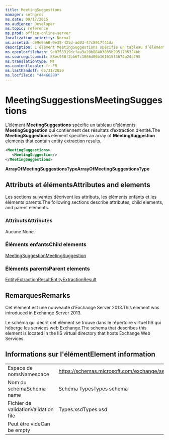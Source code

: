 ```yaml
---
title: MeetingSuggestions
manager: sethgros
ms.date: 09/17/2015
ms.audience: Developer
ms.topic: reference
ms.prod: office-online-server
localization_priority: Normal
ms.assetid: c99e9a60-9e38-425d-ad03-47c8917f41da
description: L’élément MeetingSuggestions spécifie un tableau d’éléments MeetingSuggestion qui contiennent des résultats d’extraction d’entité.
ms.openlocfilehash: 9e0753919dcfaa3a20b88403085b2951706324bb
ms.sourcegitcommit: 88ec988f2bb67c1866d06b361615f3674a24e795
ms.translationtype: MT
ms.contentlocale: fr-FR
ms.lasthandoff: 05/31/2020
ms.locfileid: "44466289"
---
```

# <a name="meetingsuggestions"></a><span data-ttu-id="dcaa1-103">MeetingSuggestions</span><span class="sxs-lookup"><span data-stu-id="dcaa1-103">MeetingSuggestions</span></span>

<span data-ttu-id="dcaa1-104">L’élément **MeetingSuggestions** spécifie un tableau d’éléments **MeetingSuggestion** qui contiennent des résultats d’extraction d’entité.</span><span class="sxs-lookup"><span data-stu-id="dcaa1-104">The **MeetingSuggestions** element specifies an array of **MeetingSuggestion** elements that contain entity extraction results.</span></span> 
  
```XML
<MeetingSuggestions>
   <MeetingSuggestion/>
</MeetingSuggestions>
```

 <span data-ttu-id="dcaa1-105">**ArrayOfMeetingSuggestionsType**</span><span class="sxs-lookup"><span data-stu-id="dcaa1-105">**ArrayOfMeetingSuggestionsType**</span></span>
## <a name="attributes-and-elements"></a><span data-ttu-id="dcaa1-106">Attributs et éléments</span><span class="sxs-lookup"><span data-stu-id="dcaa1-106">Attributes and elements</span></span>

<span data-ttu-id="dcaa1-107">Les sections suivantes décrivent les attributs, les éléments enfants et les éléments parents.</span><span class="sxs-lookup"><span data-stu-id="dcaa1-107">The following sections describe attributes, child elements, and parent elements.</span></span>
  
### <a name="attributes"></a><span data-ttu-id="dcaa1-108">Attributs</span><span class="sxs-lookup"><span data-stu-id="dcaa1-108">Attributes</span></span>

<span data-ttu-id="dcaa1-109">Aucune.</span><span class="sxs-lookup"><span data-stu-id="dcaa1-109">None.</span></span>
  
### <a name="child-elements"></a><span data-ttu-id="dcaa1-110">Éléments enfants</span><span class="sxs-lookup"><span data-stu-id="dcaa1-110">Child elements</span></span>

[<span data-ttu-id="dcaa1-111">MeetingSuggestion</span><span class="sxs-lookup"><span data-stu-id="dcaa1-111">MeetingSuggestion</span></span>](meetingsuggestion.md)
  
### <a name="parent-elements"></a><span data-ttu-id="dcaa1-112">Éléments parents</span><span class="sxs-lookup"><span data-stu-id="dcaa1-112">Parent elements</span></span>

[<span data-ttu-id="dcaa1-113">EntityExtractionResult</span><span class="sxs-lookup"><span data-stu-id="dcaa1-113">EntityExtractionResult</span></span>](entityextractionresult.md)
  
## <a name="remarks"></a><span data-ttu-id="dcaa1-114">Remarques</span><span class="sxs-lookup"><span data-stu-id="dcaa1-114">Remarks</span></span>

<span data-ttu-id="dcaa1-115">Cet élément est une nouveauté d'Exchange Server 2013.</span><span class="sxs-lookup"><span data-stu-id="dcaa1-115">This element was introduced in Exchange Server 2013.</span></span>
  
<span data-ttu-id="dcaa1-116">Le schéma qui décrit cet élément se trouve dans le répertoire virtuel IIS qui héberge les services web Exchange.</span><span class="sxs-lookup"><span data-stu-id="dcaa1-116">The schema that describes this element is located in the IIS virtual directory that hosts Exchange Web Services.</span></span>
  
## <a name="element-information"></a><span data-ttu-id="dcaa1-117">Informations sur l'élément</span><span class="sxs-lookup"><span data-stu-id="dcaa1-117">Element information</span></span>

|||
|:-----|:-----|
|<span data-ttu-id="dcaa1-118">Espace de noms</span><span class="sxs-lookup"><span data-stu-id="dcaa1-118">Namespace</span></span>  <br/> |https://schemas.microsoft.com/exchange/services/2006/types  <br/> |
|<span data-ttu-id="dcaa1-119">Nom du schéma</span><span class="sxs-lookup"><span data-stu-id="dcaa1-119">Schema name</span></span>  <br/> |<span data-ttu-id="dcaa1-120">Schéma Types</span><span class="sxs-lookup"><span data-stu-id="dcaa1-120">Types schema</span></span>  <br/> |
|<span data-ttu-id="dcaa1-121">Fichier de validation</span><span class="sxs-lookup"><span data-stu-id="dcaa1-121">Validation file</span></span>  <br/> |<span data-ttu-id="dcaa1-122">Types.xsd</span><span class="sxs-lookup"><span data-stu-id="dcaa1-122">Types.xsd</span></span>  <br/> |
|<span data-ttu-id="dcaa1-123">Peut être vide</span><span class="sxs-lookup"><span data-stu-id="dcaa1-123">Can be empty</span></span>  <br/> ||
   

